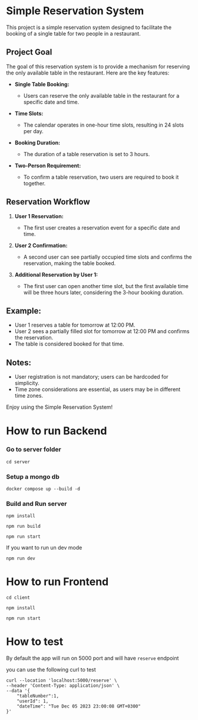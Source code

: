 # Simple Reservation System

This project is a simple reservation system designed to facilitate the booking of a single table for two people in a restaurant.

## Project Goal

The goal of this reservation system is to provide a mechanism for reserving the only available table in the restaurant. Here are the key features:

- **Single Table Booking:**
  - Users can reserve the only available table in the restaurant for a specific date and time.
  
- **Time Slots:**
  - The calendar operates in one-hour time slots, resulting in 24 slots per day.
  
- **Booking Duration:**
  - The duration of a table reservation is set to 3 hours.
  
- **Two-Person Requirement:**
  - To confirm a table reservation, two users are required to book it together.

## Reservation Workflow

1. **User 1 Reservation:**
   - The first user creates a reservation event for a specific date and time.

2. **User 2 Confirmation:**
   - A second user can see partially occupied time slots and confirms the reservation, making the table booked.

3. **Additional Reservation by User 1:**
   - The first user can open another time slot, but the first available time will be three hours later, considering the 3-hour booking duration.

## Example:

- User 1 reserves a table for tomorrow at 12:00 PM.
- User 2 sees a partially filled slot for tomorrow at 12:00 PM and confirms the reservation.
- The table is considered booked for that time.

## Notes:

- User registration is not mandatory; users can be hardcoded for simplicity.
- Time zone considerations are essential, as users may be in different time zones.

Enjoy using the Simple Reservation System!

# How to run Backend

### Go to server folder
```
cd server
```

### Setup a mongo db
```
docker compose up --build -d
```

### Build and Run server
```
npm install
``` 

```
npm run build
``` 

```
npm run start

``` 

If you want to run un dev mode

```
npm run dev

``` 

# How to run Frontend

```
cd client
``` 

```
npm install
``` 


```
npm run start

``` 


# How to test

By default the app will run on 5000 port and will have `reserve` endpoint

you can use the following curl to test

```
curl --location 'localhost:5000/reserve' \
--header 'Content-Type: application/json' \
--data '{
    "tableNumber":1,
    "userId": 1,
    "dateTime": "Tue Dec 05 2023 23:00:08 GMT+0300"
}'
```